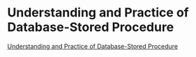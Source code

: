 # Understanding and Practice of Database-Stored Procedure
[Understanding and Practice of Database-Stored Procedure](https://aiwithcloud.com/2022/09/19/understanding_and_practice_of_database_stored_procedure/)